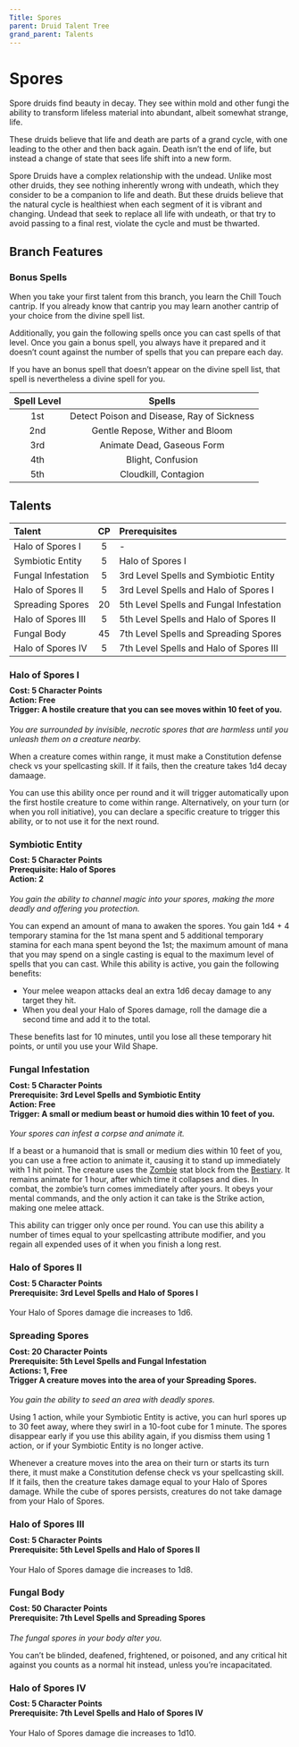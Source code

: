 ```yaml
---
Title: Spores
parent: Druid Talent Tree
grand_parent: Talents
---
```


# Spores
Spore druids find beauty in decay. They see within mold and other fungi the ability to transform lifeless material into abundant, albeit somewhat strange, life.

These druids believe that life and death are parts of a grand cycle, with one leading to the other and then back again. Death isn’t the end of life, but instead a change of state that sees life shift into a new form.

Spore Druids have a complex relationship with the undead. Unlike most other druids, they see nothing inherently wrong with undeath, which they consider to be a companion to life and death. But these druids believe that the natural cycle is healthiest when each segment of it is vibrant and changing. Undead that seek to replace all life with undeath, or that try to avoid passing to a final rest, violate the cycle and must be thwarted.

## Branch Features

### Bonus Spells
When you take your first talent from this branch, you learn the Chill Touch cantrip. If you already know that cantrip you may learn another cantrip of your choice from the divine spell list. 

Additionally, you gain the following spells once you can cast spells of that level. Once you gain a bonus spell, you always have it prepared and it doesn’t count against the number of spells that you can prepare each day.

If you have an bonus spell that doesn’t appear on the divine spell list, that spell is nevertheless a divine spell for you.

| Spell Level | Spells |
|:-----------:|:------:|
| 1st | Detect Poison and Disease, Ray of Sickness |   
| 2nd | Gentle Repose, Wither and Bloom |  
| 3rd | Animate Dead, Gaseous Form |  
| 4th | Blight, Confusion|  
| 5th | Cloudkill, Contagion |  

## Talents

| Talent | CP | Prerequisites |
|:-------|:--:|:--------------|
| Halo of Spores I   | 5  | - |   
| Symbiotic Entity   | 5  | Halo of Spores I |   
| Fungal Infestation | 5  | 3rd Level Spells and Symbiotic Entity |
| Halo of Spores II  | 5  | 3rd Level Spells and Halo of Spores I |   
| Spreading Spores   | 20 | 5th Level Spells and Fungal Infestation | 
| Halo of Spores III | 5  | 5th Level Spells and Halo of Spores II |   
| Fungal Body        | 45 | 7th Level Spells and Spreading Spores |  
| Halo of Spores IV  | 5  | 7th Level Spells and Halo of Spores III |   

### Halo of Spores I

<div style="margin-top:-10px;"></div>

#### **Cost:** 5 Character Points<br>**Action:** Free<br>**Trigger:** A hostile creature that you can see moves within 10 feet of you.
*You are surrounded by invisible, necrotic spores that are harmless until you unleash them on a creature nearby.* 

When a creature comes within range, it must make a Constitution defense check vs your spellcasting skill. If it fails, then the creature takes 1d4 decay damaage. 

You can use this ability once per round and it will trigger automatically upon the first hostile creature to come within range. Alternatively, on your turn (or when you roll initiative), you can declare a specific creature to trigger this ability, or to not use it for the next round.

### Symbiotic Entity

<div style="margin-top:-10px;"></div>

#### **Cost:** 5 Character Points<br>**Prerequisite:** Halo of Spores<br>**Action:** 2
*You gain the ability to channel magic into your spores, making the more deadly and offering you protection.* 

You can expend an amount of mana to awaken the spores. You gain 1d4 + 4 temporary stamina for the 1st mana spent and 5 additional temporary stamina for each mana spent beyond the 1st; the maximum amount of mana that you may spend on a single casting is equal to the maximum level of spells that you can cast. While this ability is active, you gain the following benefits:
* Your melee weapon attacks deal an extra 1d6 decay damage to any target they hit.
* When you deal your Halo of Spores damage, roll the damage die a second time and add it to the total.
	
These benefits last for 10 minutes, until you lose all these temporary hit points, or until you use your Wild Shape.

### Fungal Infestation

<div style="margin-top:-10px;"></div>

#### **Cost:** 5 Character Points<br>**Prerequisite:** 3rd Level Spells and Symbiotic Entity<br>**Action:** Free<br>**Trigger:** A small or medium beast or humoid dies within 10 feet of you.
*Your spores can infest a corpse and animate it.*

If a beast or a humanoid that is small or medium dies within 10 feet of you, you can use a free action to animate it, causing it to stand up immediately with 1 hit point. The creature uses the [Zombie]() stat block from the [Bestiary](https://stormchaserroleplaying.com/stormchaserRPG/Bestiary/). It remains animate for 1 hour, after which time it collapses and dies. In combat, the zombie’s turn comes immediately after yours. It obeys your mental commands, and the only action it can take is the Strike action, making one melee attack.

This ability can trigger only once per round. You can use this ability a number of times equal to your spellcasting attribute modifier, and you regain all expended uses of it when you finish a long rest.


### Halo of Spores II

<div style="margin-top:-10px;"></div>

#### **Cost:** 5 Character Points<br>**Prerequisite:** 3rd Level Spells and Halo of Spores I
Your Halo of Spores damage die increases to 1d6.

### Spreading Spores

<div style="margin-top:-10px;"></div>

#### **Cost:** 20 Character Points<br>**Prerequisite:** 5th Level Spells and Fungal Infestation<br>**Actions:** 1, Free<br>**Trigger** A creature moves into the area of your Spreading Spores.
*You gain the ability to seed an area with deadly spores.*

Using 1 action, while your Symbiotic Entity is active, you can hurl spores up to 30 feet away, where they swirl in a 10-foot cube for 1 minute. The spores disappear early if you use this ability again, if you dismiss them using 1 action, or if your Symbiotic Entity is no longer active.

Whenever a creature moves into the area on their turn or starts its turn there, it must make a Constitution defense check vs your spellcasting skill. If it fails, then the creature takes damage equal to your Halo of Spores damage. While the cube of spores persists, creatures do not take damage from your Halo of Spores.

### Halo of Spores III

<div style="margin-top:-10px;"></div>

#### **Cost:** 5 Character Points<br>**Prerequisite:** 5th Level Spells and Halo of Spores II
Your Halo of Spores damage die increases to 1d8.

### Fungal Body

<div style="margin-top:-10px;"></div>

#### **Cost:** 50 Character Points<br>**Prerequisite:** 7th Level Spells and Spreading Spores
*The fungal spores in your body alter you.*

You can’t be blinded, deafened, frightened, or poisoned, and any critical hit against you counts as a normal hit instead, unless you’re incapacitated.

### Halo of Spores IV

<div style="margin-top:-10px;"></div>

#### **Cost:** 5 Character Points<br>**Prerequisite:** 7th Level Spells and Halo of Spores IV
Your Halo of Spores damage die increases to 1d10.
